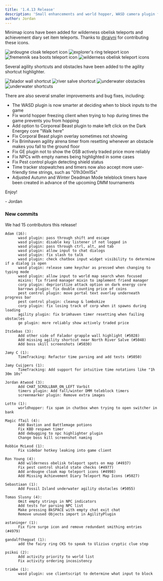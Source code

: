 ```yaml
---
title: '1.4.13 Release'
description: 'Small enhancements and world hopper, WASD camera plugin fixes'
author: Jordan
---
```


Minimap icons have been added for wilderness obelisk teleports and achievement
diary set item teleports. Thanks to [@raiyni](https://github.com/raiyni) for
contributing these icons.

![ardougne cloak teleport icon](/img/blog/1.4.13-Release/ardougne-cloak-teleport-icon.png)
![explorer's ring teleport icon](/img/blog/1.4.13-Release/explorers-ring-teleport-icon.png)
![fremennik sea boots teleport icon](/img/blog/1.4.13-Release/fremennik-sea-boots-teleport-icon.png)
![wilderness obelisk teleport icons](/img/blog/1.4.13-Release/wilderness-obelisk-teleport-icons.png)

Several agility shortcuts and obstacles have been added to the agility shortcut
highlighter.

![falador wall shortcut](/img/blog/1.4.13-Release/falador-wall-shortcut.png)
![river salve shortcut](/img/blog/1.4.13-Release/river-salve-shortcut.png)
![underwater obstacles](/img/blog/1.4.13-Release/underwater-obstacles.png)
![underwater shortcuts](/img/blog/1.4.13-Release/underwater-shortcuts.png)

There are also several smaller improvements and bug fixes, including:

 * The WASD plugin is now smarter at deciding when to block inputs to the game
 * Fix world hopper freezing client when trying to hop during times the game
   prevents you from hopping
 * Add option to Corporeal Beast plugin to make left click on the Dark Energey
   core "Walk here"
 * Fix Corporal Beast plugin overlay sometimes not showing
 * Fix Brimhaven agility alrena timer from resetting whenever an obstacle makes
   you fall to the ground floor
 * Fix GE plugin not to show the OSB actively traded price more reliably
 * Fix NPCs with empty names being highlighted in some cases
 * Fix Pest control plugin detecting shield status
 * Time tracker stopwatches and timers now also accept more user-friendly time
   strings, such as "01h30m15s"
 * Adjusted Autumn and Winter Deadman Mode teleblock timers have been created in
   advance of the upcoming DMM tournaments

Enjoy!
 
\- Jordan

### New commits

We had 15 contributors this release!

```
Adam (16):
      wasd plugin: pass through shift and escape
      wasd plugin: disable key listener if not logged in
      wasd plugin: pass through ctrl, alt, and tab
      wasd plugin: allow input to chat dialogs
      wasd plugin: fix slash to talk
      wasd plugin: check chatbox input widget visibility to determine if a dialog is open
      wasd plugin: release same keychar as pressed when changing to typing mode
      wasd plugin: allow input to world map search when focused
      mixins: fix friend manager mixin to implement friend manager
      corp plugin: deprioritize attack option on dark energy core
      barrows plugin: fix double counting price of coins
      pest control plugin: move portal text overlay underneath progress bar
      pest control plugin: cleanup & lombokize
      corp plugin: fix losing track of corp when it spawns during loading
      agility plugin: fix brimhaven timer resetting when failing obstacles
      ge plugin: more reliably show actively traded price

ItsSebas (3):
      Add other side of Falador grapple wall highlight (#5028)
      Add missing agility shortcut near North River Salve (#5048)
      Add boss skill screenshots (#5030)

Jamy C (1):
      TimeTracking: Refactor time parsing and add tests (#5050)

Jamy Cuijpers (1):
      TimeTracking: Add support for intuitive time notations like "1h 30m 10s"

Jordan Atwood (3):
      Add CHAT_SCROLLBAR_ON_LEFT Varbit
      timers plugin: Add fall/winter DMM teleblock timers
      screenmarker plugin: Remove extra images

Lotto (1):
      worldhopper: fix spam in chatbox when trying to open switcher in bank

Magic fTail (4):
      Add Bastion and Battlemage potions
      Fix KBD respawn timer
      Add debugging to npc highlighter plugin
      Change boss kill screenshot naming

Robbie McLeod (1):
      Fix sidebar hotkey leaking into game client

Ron Young (4):
      Add wilderness obelisk teleport spots on map (#4937)
      Fix pest control shield state checks (#4977)
      Add ardougne cloak map teleport icons (#4998)
      Add Missing Achievement Diary Teleport Map Icons (#5027)

Sebastiaan (1):
      Add Fossil Island underwater agility obstacles (#5055)

Tomas Slusny (4):
      Omit empty strings in NPC indicators
      Add tests for parsing NPC list
      Make pressing BkSPACE with empty chat exit chat
      Remove unused Objects import in AgilityPlugin

astaninger (1):
      Fix fire surge icon and remove redundant smithing entries (#4979)

gandalfthegoat (1):
      add the fairy ring CKS to speak to Ulizius cryptic clue step

psikoi (2):
      Add activity priority to world list
      Fix activity ordering incosistency

trimbe (1):
      wasd plugin: use clientscript to determine what input to block
```
